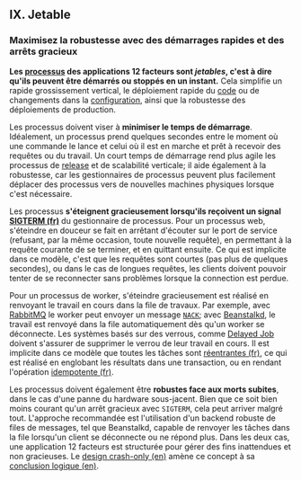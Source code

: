## IX. Jetable
### Maximisez la robustesse avec des démarrages rapides et des arrêts gracieux

**Les [processus](./processes) des applications 12 facteurs sont *jetables*, c'est à dire qu'ils peuvent être démarrés ou stoppés en un instant.** Cela simplifie un rapide grossissement vertical, le déploiement rapide du [code](./codebase) ou de changements dans la [configuration](./config), ainsi que la robustesse des déploiements de production.

Les processus doivent viser à **minimiser le temps de démarrage**. Idéalement, un processus prend quelques secondes entre le moment où une commande le lance et celui où il est en marche et prêt à recevoir des requêtes ou du travail. Un court temps de démarrage rend plus agile les processus de [release](./build-release-run) et de scalabilité verticale; il aide également à la robustesse, car les gestionnaires de processus peuvent plus facilement déplacer des processus vers de nouvelles machines physiques lorsque c'est nécessaire.

Les processus **s'éteignent gracieusement lorsqu'ils reçoivent un signal [SIGTERM (fr)](https://fr.wikipedia.org/wiki/SIGTERM)** du gestionnaire de processus. Pour un processus web, s'éteindre en douceur se fait en arrêtant d'écouter sur le port de service (refusant, par la même occasion, toute nouvelle requête), en permettant à la requête courante de se terminer, et en quittant ensuite. Ce qui est implicite dans ce modèle, c'est que les requêtes sont courtes (pas plus de quelques secondes), ou dans le cas de longues requêtes, les clients doivent pouvoir tenter de se reconnecter sans problèmes lorsque la connection est perdue.

Pour un processus de worker, s'éteindre gracieusement est réalisé en renvoyant le travail en cours dans la file de travaux. Par exemple, avec [RabbitMQ](http://www.rabbitmq.com/) le worker peut envoyer un message [`NACK`](http://www.rabbitmq.com/amqp-0-9-1-quickref.html#basic.nack); avec [Beanstalkd](http://kr.github.com/beanstalkd/), le travail est renvoyé dans la file automatiquement dès qu'un worker se déconnecte. Les systèmes basés sur des verrous, comme [Delayed Job](https://github.com/collectiveidea/delayed_job#readme) doivent s'assurer de supprimer le verrou de leur travail en cours. Il est implicite dans ce modèle que toutes les tâches sont [réentrantes (fr)](http://fr.wikipedia.org/wiki/R%C3%A9entrance), ce qui est réalisé en englobant les résultats dans une transaction, ou en rendant l'opération [idempotente (fr)](http://fr.wikipedia.org/wiki/Idempotence).

Les processus doivent également être **robustes face aux morts subites**, dans le cas d'une panne du hardware sous-jacent. Bien que ce soit bien moins courant qu'un arrêt gracieux avec `SIGTERM`, cela peut arriver malgré tout. L'approche recommandée est l'utilisation d'un backend robuste de files de messages, tel que Beanstalkd, capable de renvoyer les tâches dans la file lorsqu'un client se déconnecte ou ne répond plus. Dans les deux cas, une application 12 facteurs est structurée pour gérer des fins inattendues et non gracieuses. Le [design crash-only (en)](http://lwn.net/Articles/191059/) amène ce concept à sa [conclusion logique (en)](http://docs.couchdb.org/en/latest/intro/overview.html).


